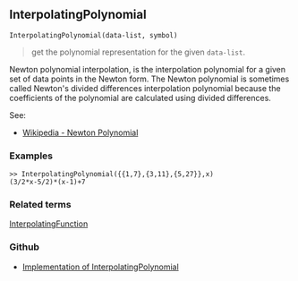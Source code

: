 ## InterpolatingPolynomial

```
InterpolatingPolynomial(data-list, symbol)
```

> get the polynomial representation for the given `data-list`.

Newton polynomial interpolation, is the interpolation polynomial for a given set of data points in the Newton form. The Newton polynomial is sometimes called Newton's divided differences interpolation polynomial because the coefficients of the polynomial are calculated using divided differences.

See:  
* [Wikipedia - Newton Polynomial](https://en.wikipedia.org/wiki/Newton_polynomial) 

### Examples

```
>> InterpolatingPolynomial({{1,7},{3,11},{5,27}},x)
(3/2*x-5/2)*(x-1)+7
```
 
### Related terms 
[InterpolatingFunction](InterpolatingFunction.md) 
### Github
* [Implementation of InterpolatingPolynomial](https://github.com/axkr/symja_android_library/blob/master/symja_android_library/matheclipse-core/src/main/java/org/matheclipse/core/reflection/system/InterpolatingPolynomial.java#L49) 
